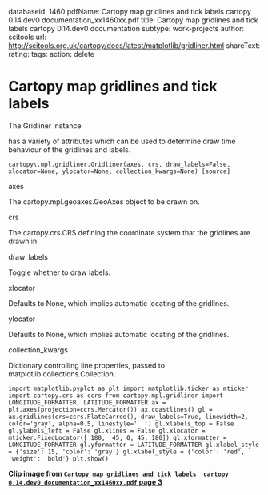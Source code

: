 databaseid: 1460
pdfName: Cartopy map gridlines and tick labels  cartopy 0.14.dev0 documentation_xx1460xx.pdf
title: Cartopy map gridlines and tick labels cartopy 0.14.dev0 documentation
subtype: work-projects
author: scitools
url: http://scitools.org.uk/cartopy/docs/latest/matplotlib/gridliner.html 
shareText: 
rating: 
tags: 
action: delete




# Cartopy map gridlines and tick labels 

The Gridliner instance 

has a variety of attributes which can be used to determine draw time behaviour of the gridlines and labels. 

```
cartopy\.mpl.gridliner.Gridliner(axes, crs, draw_labels=False, xlocator=None, ylocator=None, collection_kwargs=None) [source]
```
 

axes 

The cartopy.mpl.geoaxes.GeoAxes object to be drawn on. 

crs 

The cartopy.crs.CRS defining the coordinate system that the gridlines are drawn in. 

draw_labels 

Toggle whether to draw labels. 

xlocator 

Defaults to None, which implies automatic locating of the gridlines. 

ylocator 

Defaults to None, which implies automatic locating of the gridlines. 

collection_kwargs 

Dictionary controlling line properties, passed to matplotlib.collections.Collection. 

```
import matplotlib.pyplot as plt import matplotlib.ticker as mticker import cartopy.crs as ccrs from cartopy.mpl.gridliner import LONGITUDE_FORMATTER, LATITUDE_FORMATTER ax = plt.axes(projection=ccrs.Mercator()) ax.coastlines() gl = ax.gridlines(crs=ccrs.PlateCarree(), draw_labels=True, linewidth=2, color='gray', alpha=0.5, linestyle='  ') gl.xlabels_top = False gl.ylabels_left = False gl.xlines = False gl.xlocator = mticker.FixedLocator([ 180,  45, 0, 45, 180]) gl.xformatter = LONGITUDE_FORMATTER gl.yformatter = LATITUDE_FORMATTER gl.xlabel_style = {'size': 15, 'color': 'gray'} gl.xlabel_style = {'color': 'red', 'weight': 'bold'} plt.show()
```
 

**Clip image from [`Cartopy map gridlines and tick labels  cartopy 0.14.dev0 documentation_xx1460xx.pdf` page 3](dryx-open:///Users/Dave/Dropbox//notes/pdf-notes/Cartopy%20map%20gridlines%20and%20tick%20labels%20%20cartopy%200.14.dev0%20documentation_xx1460xx.pdf)** 

